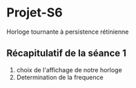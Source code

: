 # Projet-S6

Horloge tournante à persistence rétinienne

## Récapitulatif de la séance 1
1. choix de l'affichage de notre horloge
2. Determination de la frequence
